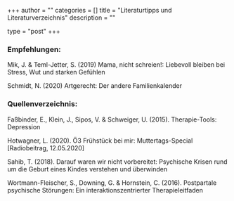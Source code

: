 +++
author = ""
categories = []
title = "Literaturtipps und Literaturverzeichnis"
description = ""
 
type = "post"
+++

### Empfehlungen:
Mik, J. & Teml-Jetter, S. (2019) Mama, nicht schreien!: Liebevoll bleiben bei Stress, Wut und starken Gefühlen

Schmidt, N. (2020) Artgerecht: Der andere Familienkalender

### Quellenverzeichnis:

Faßbinder, E., Klein, J., Sipos, V. & Schweiger, U. (2015). Therapie-Tools: Depression

Hotwagner, L. (2020). Ö3 Frühstück bei mir: Muttertags-Special [Radiobeitrag, 12.05.2020]

Sahib, T. (2018). Darauf waren wir nicht vorbereitet: Psychische Krisen rund um die Geburt eines Kindes verstehen und überwinden

Wortmann-Fleischer, S., Downing, G. & Hornstein, C. (2016). Postpartale psychische Störungen: Ein interaktionszentrierter Therapieleitfaden





